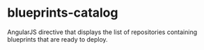 # blueprints-catalog
AngularJS directive that displays the list of repositories containing blueprints that are ready to deploy.
